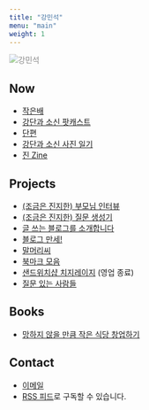 ```yaml
---
title: "강민석"
menu: "main"
weight: 1
---
```


<style>
img{
opacity:0.5;
transition: 1s ease;
}

img:hover{
opacity:1;
transition: 1s ease;
}
</style>

![강민석](https://bear-images.sfo2.cdn.digitaloceanspaces.com/jagunbae/kakaotalk_photo_2024-10-22-17-40-36-003.webp "강민석 프로필 사진")

## Now
- [작은배](https://jagunbae.com/)
- [강단과 소신 팟캐스트](https://podcast.jagunbae.com)
- [단편](https://kangminsuk.com/tags/fiction/)
- [강단과 소신 사진 일기](https://us.jagunbae.com)
- [진 Zine](https://kangminsuk.com/ko/zine/)

## Projects
- [(조금은 진지한) 부모님 인터뷰](https://kangminsuk.com/ko/interview/)
- [(조금은 진지한) 질문 생성기](https://kangminsuk.com/ko/conversation/)
- [글 쓰는 블로그를 소개합니다](https://blogs.jagunbae.com)
- [블로그 만세!](https://blogmansae.com)
- [말머리씨](https://kangminsuk.com/mal/)
- [북마크 모음](https://links.kangminsuk.com/bookmarks/shared)
- [샌드위치샵 치지레이지](https://reviews.cheesylazy.com/) (영업 종료)
- [질문 있는 사람들](https://questions.jagunbae.com)

## Books
- [망하지 않을 만큼 작은 식당 창업하기](https://jagunbae.com/too-small-to-fail/)

## Contact
- [이메일](https://letterbird.co/kang)
- [RSS 피드](https://kangminsuk.com/ko/blog/index.xml)로 구독할 수 있습니다.
